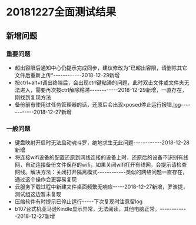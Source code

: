 # 20181227全面测试结果
## 新增问题
### 重要问题
- 超出容限后通知中心仍提示完成同步，建议修改为“已超出容限，请删除其它文件后重新上传“------------2018-12-29新增
- 按ctrl+alt+t调出终端后，会出现ctrl键粘滞的问题，此时双击文件或文件夹无法进入，需要再次按ctrl解除粘滞------------2018-12-29新增，一直存在，刚找到复现方法
- 备份前有使用过任务管理器的话，还原后会出现xposed停止运行报错,[log](https://github.com/openthos/app-testing-results/blob/master/%E6%B5%8B%E8%AF%95%E5%86%85%E5%AE%B9%E5%8F%8A%E7%BB%93%E6%9E%9C/%E5%8A%9F%E8%83%BD%E6%B5%8B%E8%AF%95%E7%9B%B8%E5%85%B3/%E4%BA%91%E6%9C%8D%E5%8A%A1/log/xposedstop.txt)------------2018-12-27新增

### 一般问题
- 键盘映射开启时无法启动魂斗罗，绝地求生无此问题------------2018-12-28新增
- 将连接wifi设备的配置还原到网线连接的设备上时，还原后的设备不识别有线网，自动连接备份文件保存的wifi，如果关闭wifi打开有线网，会提示请检查网线。解决方法：关闭打开隔离模式------------类似的网络问题一直存在，通过这个操作会更容易复现
- 云服务下载过程中新建文件桌面频繁无响应-----2018-12-27新增，罗浩提，测试组这边暂未复现
- 压缩软件有时提示已停止运行-----下次复现时注意留log
- b107台式机亚马逊Kindle显示异常，无法阅读，其他电脑正常。------------2018-12-27新增
